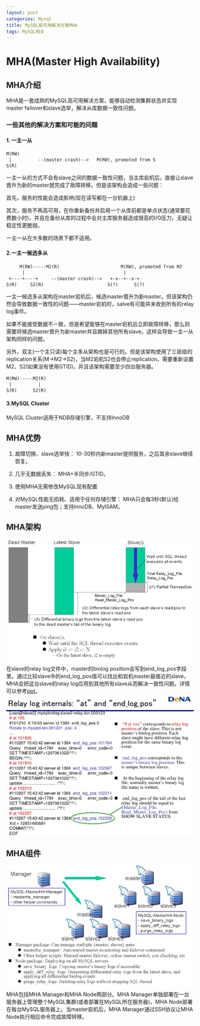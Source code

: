 ```yaml
---
layout: post
categories: Mysql
title: MySQL高可用解决方案MHA
tags: MySQL相关
---
```

# MHA(Master High Availability)

## MHA介绍
MHA是一套成熟的MySQL高可用解决方案，能够自动检测集群状态并实现master failover和slave选举，解决从库数据一致性问题。
### 一些其他的解决方案和可能的问题

#### 1. 一主一从
```graph
M(RW)
 |          --(master crash)-->   M(RW), promoted from S
S(R)
```
一主一从的方式不会有slave之间的数据一致性问题，当主库宕机后，直接让slave晋升为新的master就完成了故障转移。但是该架构会造成一些问题：

首先，服务的性能会造成影响(现在读写都在一台机器上)

其次，服务不再高可用，在你重新备份并启用一个从库前都是单点状态(通常要花费数小时)，并且在备份从库的过程中会对主库服务器造成很高的I/O压力，无疑让稳定性更脆弱。

一主一从在大多数的场景下都不适用。

#### 2.一主一候选多从
```graph
     M(RW)-----M2(R)                       M(RW), promoted from M2
      |                                     |
 +----+----+     --(master crash)-->   +-x--+--x-+
S(R)     S2(R)                        S(?)      S(?)
```
一主一候选多从架构在master宕机后，候选master晋升为新master。但该架构仍然会导致数据一致性的问题——master宕机时，salve有可能并未收到所有的relay log事件。

如果不能接受数据不一致，但是希望能够在master宕机后立即故障转移，那么则需要将候选master晋升为新master并且踢掉其他所有slave。这样会导致一主一从架构同样的问题。

另外，双主(一个主只读)每个主多从架构也是可行的。但是该架构使用了三层级的replication关系(M->M2->S2)，当M2宕机S2也会停止replication，需要重新设置M2、S2(如果没有使用GTID)。并且该架构需要至少四台服务器。
```graph
M(RW)-----M2(R)
 |          |
S(R)      S2(R)
```
#### 3.MySQL Cluster
MySQL Cluster适用于NDB存储引擎，不支持InnoDB
## MHA优势
1. 故障切换、slave选举快： 10-30秒内新master提供服务，之后其余slave继续恢复。

2. 几乎无数据丢失： MHA+半同步/GTID。

3. 使用MHA无需修改MySQL现有配置

4. 对MySQL性能无损耗、适用于任何存储引擎： MHA只会每3秒(默认)给master发送ping包；支持InnoDB、MyISAM。

## MHA架构
![](/public/image/architecture_of_mha.png)
在slave的relay log文件中，master的binlog position会写到end_log_pos字段里。通过比较slave中的end_log_pos值可以找出和宕机master最接近的slave，MHA会把这台slave的relay log应用到其他所有slave从而解决一致性问题。详情可以参考[ppt](https://www.slideshare.net/matsunobu/automated-master-failover/18)。
![](/public/image/end_of_pos.jpg)

## MHA组件
![](/public/image/component_of_mha.png)
MHA包括MHA Manager和MHA Node两部分。MHA Manager单独部署在一台服务器上管理整个MySQL集群(或者部署在MySQL所在服务器)，MHA Node部署在每台MySQL服务器上。当master宕机后，MHA Manager通过SSH协议让MHA Node执行相应命令完成故障转移。

